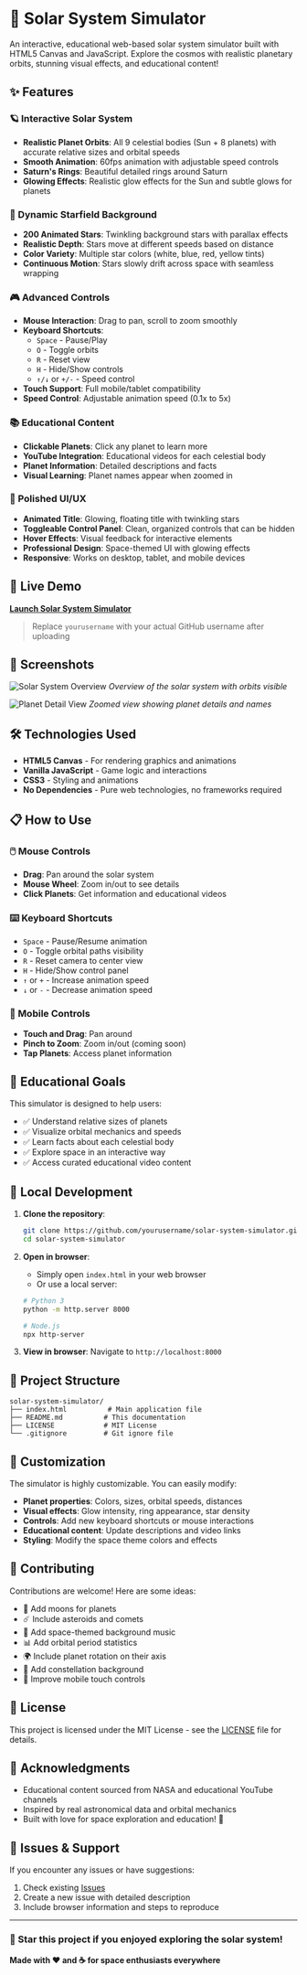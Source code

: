 # 🌌 Solar System Simulator

An interactive, educational web-based solar system simulator built with HTML5 Canvas and JavaScript. Explore the cosmos with realistic planetary orbits, stunning visual effects, and educational content!

## ✨ Features

### 🪐 Interactive Solar System
- **Realistic Planet Orbits**: All 9 celestial bodies (Sun + 8 planets) with accurate relative sizes and orbital speeds
- **Smooth Animation**: 60fps animation with adjustable speed controls
- **Saturn's Rings**: Beautiful detailed rings around Saturn
- **Glowing Effects**: Realistic glow effects for the Sun and subtle glows for planets

### 🌟 Dynamic Starfield Background
- **200 Animated Stars**: Twinkling background stars with parallax effects
- **Realistic Depth**: Stars move at different speeds based on distance
- **Color Variety**: Multiple star colors (white, blue, red, yellow tints)
- **Continuous Motion**: Stars slowly drift across space with seamless wrapping

### 🎮 Advanced Controls
- **Mouse Interaction**: Drag to pan, scroll to zoom smoothly
- **Keyboard Shortcuts**: 
  - `Space` - Pause/Play
  - `O` - Toggle orbits
  - `R` - Reset view
  - `H` - Hide/Show controls
  - `↑/↓` or `+/-` - Speed control
- **Touch Support**: Full mobile/tablet compatibility
- **Speed Control**: Adjustable animation speed (0.1x to 5x)

### 📚 Educational Content
- **Clickable Planets**: Click any planet to learn more
- **YouTube Integration**: Educational videos for each celestial body
- **Planet Information**: Detailed descriptions and facts
- **Visual Learning**: Planet names appear when zoomed in

### 🎨 Polished UI/UX
- **Animated Title**: Glowing, floating title with twinkling stars
- **Toggleable Control Panel**: Clean, organized controls that can be hidden
- **Hover Effects**: Visual feedback for interactive elements
- **Professional Design**: Space-themed UI with glowing effects
- **Responsive**: Works on desktop, tablet, and mobile devices

## 🚀 Live Demo

**[Launch Solar System Simulator](https://yourusername.github.io/solar-system-simulator)**

> Replace `yourusername` with your actual GitHub username after uploading

## 📸 Screenshots

![Solar System Overview](https://via.placeholder.com/800x400/000000/FFFFFF?text=Solar+System+Overview)
*Overview of the solar system with orbits visible*

![Planet Detail View](https://via.placeholder.com/800x400/000000/FFFFFF?text=Zoomed+Planet+View)
*Zoomed view showing planet details and names*

## 🛠️ Technologies Used

- **HTML5 Canvas** - For rendering graphics and animations
- **Vanilla JavaScript** - Game logic and interactions
- **CSS3** - Styling and animations
- **No Dependencies** - Pure web technologies, no frameworks required

## 📋 How to Use

### 🖱️ Mouse Controls
- **Drag**: Pan around the solar system
- **Mouse Wheel**: Zoom in/out to see details
- **Click Planets**: Get information and educational videos

### ⌨️ Keyboard Shortcuts
- `Space` - Pause/Resume animation
- `O` - Toggle orbital paths visibility
- `R` - Reset camera to center view
- `H` - Hide/Show control panel
- `↑` or `+` - Increase animation speed
- `↓` or `-` - Decrease animation speed

### 📱 Mobile Controls
- **Touch and Drag**: Pan around
- **Pinch to Zoom**: Zoom in/out (coming soon)
- **Tap Planets**: Access planet information

## 🎯 Educational Goals

This simulator is designed to help users:
- ✅ Understand relative sizes of planets
- ✅ Visualize orbital mechanics and speeds
- ✅ Learn facts about each celestial body
- ✅ Explore space in an interactive way
- ✅ Access curated educational video content

## 🔧 Local Development

1. **Clone the repository**:
   ```bash
   git clone https://github.com/yourusername/solar-system-simulator.git
   cd solar-system-simulator
   ```

2. **Open in browser**:
   - Simply open `index.html` in your web browser
   - Or use a local server:
   ```bash
   # Python 3
   python -m http.server 8000
   
   # Node.js
   npx http-server
   ```

3. **View in browser**: Navigate to `http://localhost:8000`

## 📁 Project Structure

```
solar-system-simulator/
├── index.html          # Main application file
├── README.md          # This documentation
├── LICENSE            # MIT License
└── .gitignore         # Git ignore file
```

## 🎨 Customization

The simulator is highly customizable. You can easily modify:

- **Planet properties**: Colors, sizes, orbital speeds, distances
- **Visual effects**: Glow intensity, ring appearance, star density
- **Controls**: Add new keyboard shortcuts or mouse interactions
- **Educational content**: Update descriptions and video links
- **Styling**: Modify the space theme colors and effects

## 🤝 Contributing

Contributions are welcome! Here are some ideas:

- 🌙 Add moons for planets
- ☄️ Include asteroids and comets
- 🎵 Add space-themed background music
- 📊 Add orbital period statistics
- 🌍 Include planet rotation on their axis
- 🔭 Add constellation background
- 📱 Improve mobile touch controls

## 📄 License

This project is licensed under the MIT License - see the [LICENSE](LICENSE) file for details.

## 🙏 Acknowledgments

- Educational content sourced from NASA and educational YouTube channels
- Inspired by real astronomical data and orbital mechanics
- Built with love for space exploration and education! 🚀

## 🐛 Issues & Support

If you encounter any issues or have suggestions:
1. Check existing [Issues](https://github.com/yourusername/solar-system-simulator/issues)
2. Create a new issue with detailed description
3. Include browser information and steps to reproduce

---

### 🌟 Star this project if you enjoyed exploring the solar system!

**Made with ❤️ and ☕ for space enthusiasts everywhere**
